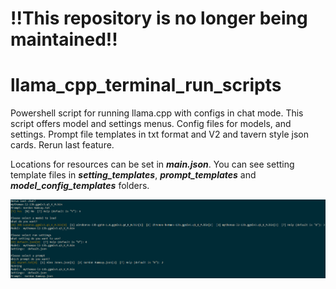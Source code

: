 # !!This repository is no longer being maintained!!
# llama_cpp_terminal_run_scripts
Powershell script for running llama.cpp with configs in chat mode.
This script offers model and settings menus. Config files for models, and settings.  Prompt file templates in txt format and V2 and tavern style json cards. Rerun last feature. 

Locations for resources can be set in ***main.json***. You can see setting template files in ***setting_templates***, ***prompt_templates*** and ***model_config_templates*** folders.

![Terminal image](/readme/readme.png)
